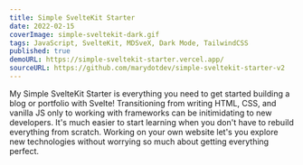 ```yaml
---
title: Simple SvelteKit Starter
date: 2022-02-15
coverImage: simple-sveltekit-dark.gif
tags: JavaScript, SvelteKit, MDSveX, Dark Mode, TailwindCSS
published: true
demoURL: https://simple-sveltekit-starter.vercel.app/
sourceURL: https://github.com/marydotdev/simple-sveltekit-starter-v2
---
```


My Simple SvelteKit Starter is everything you need to get started building a blog or portfolio with Svelte! Transitioning from writing HTML, CSS, and vanilla JS only to working with frameworks can be initimidating to new developers. It's much easier to start learning when you don't have to rebuild everything from scratch. Working on your own website let's you explore new technologies without worrying so much about getting everything perfect.
